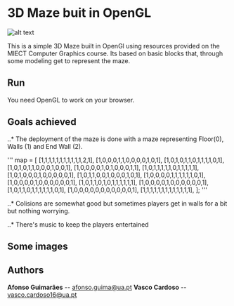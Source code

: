 # 3D Maze buit in OpenGL

![alt text](https://i.imgur.com/9lNRHi6.png "1")

This is a simple 3D Maze built in OpenGl using resources provided on the MIECT Computer Graphics course. Its based on basic blocks that, through some modeling get to represent the maze.

## Run

You need OpenGL to work on your browser.

## Goals achieved

..* The deployment of the maze is done with a maze representing Floor(0), Walls (1) and End Wall (2).

'''
map = [
    [1,1,1,1,1,1,1,1,1,1,1,2,1],
    [1,0,0,0,1,1,0,0,0,0,1,0,1],
    [1,0,1,0,1,1,0,1,1,1,1,0,1],
    [1,0,1,0,1,1,0,0,0,1,0,0,1],
    [1,0,0,0,0,1,0,1,0,0,0,1,1],
    [1,0,1,1,1,1,1,0,1,1,1,1,1],
    [1,0,1,0,0,0,1,0,0,0,0,0,1],
    [1,0,1,1,0,0,1,0,0,0,1,0,1],
    [1,0,0,0,0,1,1,1,1,1,1,0,1],
    [1,0,0,0,0,1,0,0,0,0,0,0,1],
    [1,0,1,1,0,1,0,1,1,1,1,1,1],
    [1,0,0,0,0,1,0,0,0,0,0,0,1],
    [1,0,1,1,0,1,1,1,1,1,1,0,1],
    [1,0,0,0,0,0,0,0,0,0,0,0,1],
    [1,1,1,1,1,1,1,1,1,1,1,1,1],
];
'''

..* Colisions are somewhat good but sometimes players get in walls for a bit but nothing worrying.

..* There's music to keep the players entertained

## Some images

## Authors

**Afonso Guimarães** -- afonso.guima@ua.pt
**Vasco Cardoso** -- vasco.cardoso16@ua.pt